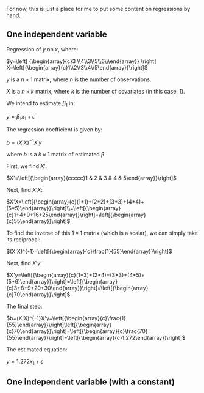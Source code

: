 For now, this is just a place for me to put some content on regressions by hand.

## One independent variable
Regression of $y$ on $x$, where:

$`y=\left[ {\begin{array}{c}3 \\4\\3\\5\\6\\\end{array}} \right] X=\left[{\begin{array}{c}1\\2\\3\\4\\5\end{array}}\right]`$

$y$ is a $n \times 1$ matrix, where $n$ is the number of observations. 

$X$ is a $n \times k$ matrix, where $k$ is the number of covariates (in this case, 1).

We intend to estimate $\beta_{1}$ in:

$`y=\beta_{1}x_{1}+\epsilon`$

The regression coefficient is given by:

$`b=(X'X)^{-1}X'y`$

where $b$ is a $k \times 1$ matrix of estimated $\beta$

First, we find $X'$:

$`X'=\left[{\begin{array}{ccccc}1 & 2 & 3 & 4 & 5\end{array}}\right]`$

Next, find $X'X$:

$`X'X=\left[{\begin{array}{c}(1*1)+(2*2)+(3*3)+(4*4)+(5*5)\end{array}}\right]\\=\left[{\begin{array}{c}1+4+9+16+25\end{array}}\right]=\left[{\begin{array}{c}55\end{array}}\right]`$

To find the inverse of this $1 \times 1$ matrix (which is a scalar), we can simply take its reciprocal:

$`(X'X)^{-1}=\left[{\begin{array}{c}\frac{1}{55}\end{array}}\right]`$

Next, find $X'y$:

$`X'y=\left[{\begin{array}{c}(1*3)+(2*4)+(3*3)+(4*5)+(5*6)\end{array}}\right]=\left[{\begin{array}{c}3+8+9+20+30\end{array}}\right]=\left[{\begin{array}{c}70\end{array}}\right]`$

The final step:

$`b=(X'X)^{-1}X'y=\left[{\begin{array}{c}\frac{1}{55}\end{array}}\right]\left[{\begin{array}{c}70\end{array}}\right]=\left[{\begin{array}{c}\frac{70}{55}\end{array}}\right]=\left[{\begin{array}{c}1.272\end{array}}\right]`$

The estimated equation:

$`{y}=1.272x_{1}+\epsilon`$

## One independent variable (with a constant)